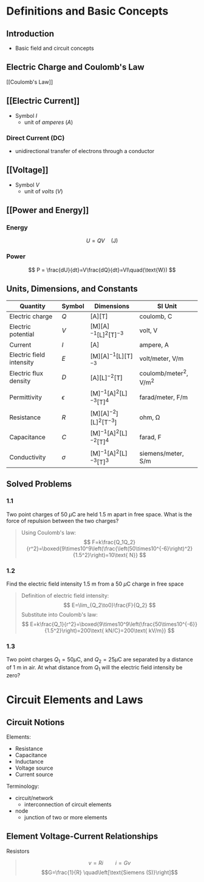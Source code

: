 # Definitions and Basic Concepts

## Introduction

- Basic field and circuit concepts

## Electric Charge and Coulomb's Law

[[Coulomb's Law]]

## [[Electric Current]]

- Symbol $I$
	- unit of *amperes* ($A$)

### Direct Current (DC)

- unidirectional transfer of electrons through a conductor

## [[Voltage]]

- Symbol $V$
	- unit of *volts* ($V$)

## [[Power and Energy]]

### Energy

$$ 
U = QV\quad(\text{J})
$$

### Power

$$ 
P = \frac{dU}{dt}=V\frac{dQ}{dt}=VI\quad(\text{W})
$$

## Units, Dimensions, and Constants

| Quantity                 | Symbol     | Dimensions                                                                                             | SI Unit                                   |
| ------------------------ | ---------- | ------------------------------------------------------------------------------------------------------ | ----------------------------------------- |
| Electric charge          | $Q$        | $\left[\text{A}\right]\left[\text{T}\right]$                                                           | coulomb, $\text{C}$                       |
| Electric potential       | $V$        | $\left[\text{M}\right]\left[\text{A}\right]^{-1}\left[\text{L}\right]^2\left[\text{T}\right]^{-3}$     | volt, $\text{V}$                          |
| Current                  | $I$        | $\left[\text{A}\right]$                                                                                | ampere, $\text{A}$                        |
| Electric field intensity | $E$        | $\left[\text{M}\right]\left[\text{A}\right]^{-1}\left[\text{L}\right]\left[\text{T}\right]^{-3}$       | volt/meter, $\text{V/m}$                  |
| Electric flux density    | $D$        | $\left[\text{A}\right]\left[\text{L}\right]^{-2}\left[\text{T}\right]$                                 | coulomb/meter<sup>2</sup>, $\text{V/m}^2$ |
| Permittivity             | $\epsilon$ | $\left[\text{M}\right]^{-1}\left[\text{A}\right]^2\left[\text{L}\right]^{-3}\left[\text{T}\right]^4$   | farad/meter, $\text{F/m}$                 |
| Resistance               | $R$        | $\left[\text{M}\right]\left[\text{A}\right]^{-2}]\left[\text{L}\right]^2\left[\text{T}^{-3}\right]$    | ohm, $\mathrm{\Omega}$                             |
| Capacitance              | $C$        | $\left[\text{M}\right]^{-1}\left[\text{A}\right]^{2}\left[\text{L}\right]^{-2}\left[\text{T}\right]^4$ | farad, $\text{F}$                                |
| Conductivity             | $\sigma$   | $\left[\text{M}\right]^{-1}\left[\text{A}\right]^{2}\left[\text{L}\right]^{-3}\left[\text{T}\right]^3$ | siemens/meter, $\text{S/m}$               | 


## Solved Problems

### 1.1

Two point charges of 50 $\mu\text{C}$ are held 1.5 $\text{m}$ apart in free space. What is the force of repulsion between the two charges?

> Using Coulomb's law:
> $$
> F=k\frac{Q_1Q_2}{r^2}=\boxed{9\times10^9\left(\frac{\left(50\times10^{-6}\right)^2}{1.5^2}\right)=10\text{ N}}
> $$

### 1.2

Find the electric field intensity 1.5 $\text{m}$ from a 50 $\mu\text{C}$ charge in free space

> Definition of electric field intensity:
> $$
> E=\lim_{Q_2\to0}\frac{F}{Q_2}
> $$
> Substitute into Coulomb's law:
> $$
> E=k\frac{Q_1}{r^2}=\boxed{9\times10^9\left(\frac{50\times10^{-6}}{1.5^2}\right)=200\text{ kN/C}=200\text{ kV/m}}
> $$

### 1.3

Two point charges $Q_1=50\mu\text{C}$, and $Q_2=25\mu\text{C}$ are separated by a distance of 1 $\text{m}$ in air. At what distance from $Q_1$ will the electric field intensity be zero?



# Circuit Elements and Laws

## Circuit Notions

Elements:
- Resistance
- Capacitance
- Inductance
- Voltage source
- Current source

Terminology:

- circuit/network
	- interconnection of circuit elements
- node
	- junction of two or more elements

## Element Voltage-Current Relationships

Resistors

> $$v=Ri\qquad i=Gv$$
> $$G=\frac{1}{R} \quad\left[\text{Siemens (S)}\right]$$
